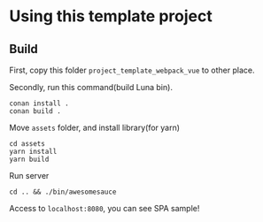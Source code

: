 # Using this template project

## Build

First, copy this folder `project_template_webpack_vue` to other place.

Secondly, run this command(build Luna bin).

```
conan install .
conan build .
```

Move `assets` folder, and install library(for yarn)

```
cd assets
yarn install
yarn build
```

Run server 

```
cd .. && ./bin/awesomesauce
```

Access to  `localhost:8080`, you can see SPA sample!
